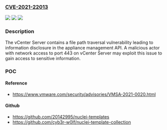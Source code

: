 ### [CVE-2021-22013](https://cve.mitre.org/cgi-bin/cvename.cgi?name=CVE-2021-22013)
![](https://img.shields.io/static/v1?label=Product&message=VMware%20vCenter%20Server&color=blue)
![](https://img.shields.io/static/v1?label=Version&message=VMware%20vCenter%20Server%206.5%20before%206.5%20U3q%20&color=brightgreen)
![](https://img.shields.io/static/v1?label=Vulnerability&message=File%20path%20traversal%20vulnerability&color=brightgreen)

### Description

The vCenter Server contains a file path traversal vulnerability leading to information disclosure in the appliance management API. A malicious actor with network access to port 443 on vCenter Server may exploit this issue to gain access to sensitive information.

### POC

#### Reference
- https://www.vmware.com/security/advisories/VMSA-2021-0020.html

#### Github
- https://github.com/20142995/nuclei-templates
- https://github.com/cyb3r-w0lf/nuclei-template-collection

